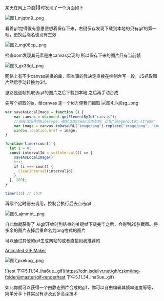 

某天在网上冲浪🏄‍♀️时发现了一个页面如下

![图1_mjqtm9_.png](https://cdn.jsdelivr.net/gh/czkm/img-folder@master/gif-render/图1_mjqtm9_.png)


看着gif觉得很有意思便想着保存下来，右键保存发现下载到本地的只有gif的第一帧，更换后缀名也没有生效

![图2_mg06cp_.png](https://cdn.jsdelivr.net/gh/czkm/img-folder@master/gif-render/图2_mg06cp_.png)

检查dom发现其元素是由canvas实现的 所以保存下来的图片只有当前帧

![图3_gx38gl_.png](https://cdn.jsdelivr.net/gh/czkm/img-folder@master/gif-render/图3_gx38gl_.png)

网络上有不少canvas转换的库，图省事的我决定直接在控制台写一段，JS抓取图片然后手动转换为Gif。

思路是逐帧抓取该gif的图片之后下载到本地 之后再手动合成

先写个抓取的js，给canvas 定一个id方便我们抓取
![图4_lkj0sg_.png](https://cdn.jsdelivr.net/gh/czkm/img-folder@master/gif-render/图4_lkj0sg_.png)

```javascript
var saveAsLocalImage = function () { 
    var canvas = document.getElementById("canvas"); 
    //直接改图片的mimeType，强制改成steam流类型的。比如"image/octet-stream"
    var image = canvas.toDataURL("image/png").replace("image/png", "image/octet-stream"); 
    window.location.href = image;
}
```

```javascript
function timer(count) {
  let i = 0;
  const intervalId = setInterval(() => {
    saveAsLocalImage()
    i++;
    if (i === count) {
      clearInterval(intervalId);
    }
  }, 200);
}

timer(15) // 15次
```

再写个定时器去调用，控制台执行后去点击gif

![图6_ajmmbt_.png](https://cdn.jsdelivr.net/gh/czkm/img-folder@master/gif-render/图6_ajmmbt_.png)


自此你就获得了 从gif开始时到结束的关键帧下载完毕之后，会得到20张截图。将多余的图片去掉后重命名为png格式的图片

可以通过其他的gif生成网站的或者直接用我推荐的

[Animated GIF Maker](https://gifmaker.me/)

![图7_pxekpg_.png](https://cdn.jsdelivr.net/gh/czkm/img-folder@master/gif-render/图7_pxekpg_.png)


![test 下午5.11.34_lha6ue_.gif](https://cdn.jsdelivr.net/gh/czkm/img-folder@master/gif-render/test 下午5.11.34_lha6ue_.gif)

如此你就可以获得一个由静态图片合成的gif，你可以自由编辑其帧率速度等等，简单分享下其实没有涉及到多高深技术
